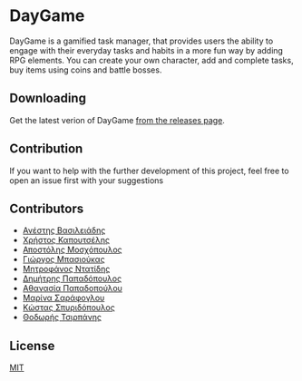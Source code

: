 # DayGame

DayGame is a gamified task manager, that provides users the ability to engage with their everyday tasks and habits in a more fun way by adding RPG elements. You can create your own character, add and complete tasks, buy items using coins and battle bosses.

## Downloading

Get the latest verion of DayGame [from the releases page](https://github.com/teo-tsirpanis/DayGame/releases).

## Contribution

If you want to help with the further development of this project, feel free to open an issue first with your suggestions

## Contributors

* [Ανέστης Βασιλειάδης](https://github.com/Anoliz)
* [Χρήστος Καπουτσέλης](https://github.com/ChristosKap22)
* [Αποστόλης Μοσχόπουλος](https://github.com/ApostolisMoschopoulos)
* [Γιώργος Μπασιούκας](https://github.com/YorgosBas)
* [Μητροφάνος Ντατίδης](https://github.com/DatMitro)
* [Δημήτρης Παπαδόπουλος](https://github.com/Dimitri-Lavos)
* [Αθανασία Παπαδοπούλου](https://github.com/AthanasiaPapadopoulou)
* [Μαρίνα Σαράφογλου](https://github.com/morningstarm)
* [Κώστας Σπυριδόπουλος](https://github.com/KostasSpiridopoulos)
* [Θοδωρής Τσιρπάνης](https://github.com/teo-tsirpanis)

## License

[MIT](https://opensource.org/licenses/MIT)
